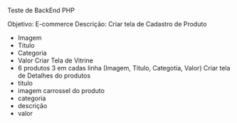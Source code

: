 Teste de BackEnd PHP

Objetivo: E-commerce
Descrição:
Criar tela de Cadastro de Produto
- Imagem
- Titulo
- Categoria
- Valor
Criar Tela de Vitrine 
- 6 produtos 3 em cadas linha (Imagem, Titulo, Categotia, Valor)
Criar tela de Detalhes do produtos
- titulo
- imagem carrossel do produto
- categoria
- descrição
- valor
